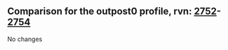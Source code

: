 ## Comparison for the outpost0 profile, rvn: [2752](https://github.com/PRO100KatYT/FortniteProfileRevisions/tree/main/profiles/outpost0/2752%20outpost0.json)-[2754](https://github.com/PRO100KatYT/FortniteProfileRevisions/tree/main/profiles/outpost0/2754%20outpost0.json)

No changes
